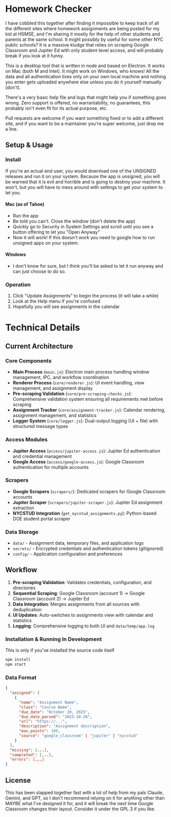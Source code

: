 # Homework Checker

I have cobbled this together after finding it impossible to keep track of all the different sites where homework assignments are being posted for my kid at HSMSE, and I'm sharing it mostly for the help of other students and parents at the same school. It might possibly by useful for some other NYC public schools? It is a massive kludge that relies on scraping Google Classroom and Jupiter Ed with only student-level access, and will probably break if you look at it funny. 

This is a desktop tool that is written in node and based on Electron. It works on Mac (both M and Intel). It might work on Windows, who knows! All the data and all authentication lives only on your own local machine and nothing you enter gets uploaded anywhere else unless you do it yourself manually (don't). 

There's a very basic help file and logs that might help you if something goes wrong. Zero support is offered, no warrantability, no guarantees, this probably isn't even fit for its actual purpose, etc. 

Pull requests are welcome if you want something fixed or to add a different site, and if you want to be a maintainer you're super welcome, just drop me a line. 

## Setup & Usage

### Install 

If you're an actual end user, you would download one of the UNSIGNED releases and run it on your system. Because the app is unsigned, you will be warned that it is evil and horrible and is going to destroy your machine. It won't, but you will have to mess around with settings to get your system to let you. 

#### Mac (as of Tahoe)
- Run the app
- Be told you can't. Close the window (don't delete the app)
- Quickly go to Security in System Settings and scroll until you see a button offering to let you "Open Anyway"
- Now it will work! If this doesn't work you need to google how to run unsigned apps on your system.

#### Windows
- I don't know for sure, but I think you'll be asked to let it run anyway and can just choose to do so. 

### Operation

1. Click "Update Assignments" to begin the process (it will take a while)
2. Look at the Help menu if you're confused 
3. Hopefully you will see assignments in the calendar 

# Technical Details 

## Current Architecture

### Core Components

- **Main Process** (`main.js`): Electron main process handling window management, IPC, and workflow coordination
- **Renderer Process** (`core/renderer.js`): UI event handling, view management, and assignment display
- **Pre-scraping Validation** (`core/pre-scraping-checks.js`): Comprehensive validation system ensuring all requirements met before scraping
- **Assignment Tracker** (`core/assignment-tracker.js`): Calendar rendering, assignment management, and statistics
- **Logger System** (`core/logger.js`): Dual-output logging (UI + file) with structured message types

### Access Modules

- **Jupiter Access** (`access/jupiter-access.js`): Jupiter Ed authentication and credential management
- **Google Access** (`access/google-access.js`): Google Classroom authentication for multiple accounts

### Scrapers

- **Google Scrapers** (`scrapers/`): Dedicated scrapers for Google Classroom accounts
- **Jupiter Scraper** (`scrapers/jupiter-scraper.js`): Jupiter Ed assignment extraction
- **NYCSTUD Integration** (`get_nycstud_assignments.py`): Python-based DOE student portal scraper

### Data Storage

- `data/` - Assignment data, temporary files, and application logs
- `secrets/` - Encrypted credentials and authentication tokens (gitignored)
- `config/` - Application configuration and preferences

## Workflow

1. **Pre-scraping Validation**: Validates credentials, configuration, and directories
2. **Sequential Scraping**: Google Classroom (account 1) → Google Classroom (account 2) → Jupiter Ed
3. **Data Integration**: Merges assignments from all sources with deduplication
4. **UI Updates**: Auto-switches to assignments view with calendar and statistics
5. **Logging**: Comprehensive logging to both UI and `data/temp/app.log`

### Installation & Running In Development

This is only if you've installed the source code itself

```bash
npm install
npm start
```

### Data Format

```json
{
  "assigned": [
    {
      "name": "Assignment Name",
      "class": "Course Name",
      "due_date": "October 20, 2025",
      "due_date_parsed": "2025-10-20",
      "url": "https://...",
      "description": "Assignment description",
      "max_points": 100,
      "source": "google_classroom" | "jupiter" | "nycstud"
    }
  ],
  "missing": [...],
  "completed": [...],
  "errors": [...]
}
```

## License

This has been slapped together fast with a lot of help from my pals Claude, Gemini, and GPT, so I don't recommend relying on it for anything other than MAYBE what I've designed it for, and it will break the next time Google Classroom changes their layout. Consider it under the GPL 3 if you like. 
